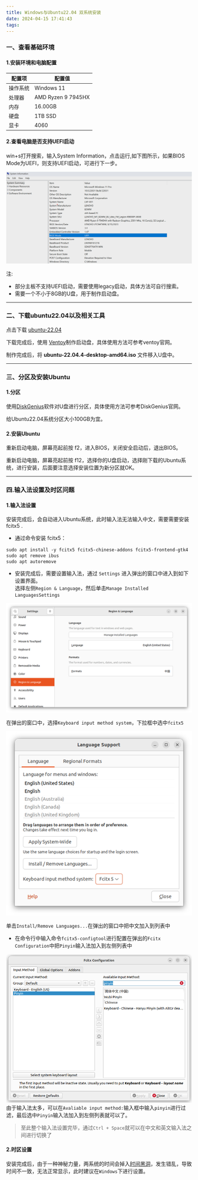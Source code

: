 ```yaml
---
title: Windows与Ubuntu22.04 双系统安装
date: 2024-04-15 17:41:43
tags:
---
```


### 一、查看基础环境

#### 1.安装环境和电脑配置

| 配置项 | 配置值 |
| -------- | -------- |
| 操作系统 | Windows 11 |
| 处理器 | AMD Ryzen 9 7945HX |
| 内存 | 16.00GB |
| 硬盘 | 1TB SSD |
| 显卡 |  4060 |

#### 2.查看电脑是否支持UEFI启动
win+s打开搜索，输入System Information，点击运行,如下图所示，如果BIOS Mode为UEFI，则支持UEFI启动，可进行下一步。

![image_01](./Windows与Ubuntu22-04-双系统安装/image_01.png)

注:
- 部分主板不支持UEFI启动，需要使用legacy启动，具体方法可自行搜索。
- 需要一个不小于8GB的U盘，用于制作启动盘。

---

### 二、下载ubuntu22.04以及相关工具

点击下载 [ubuntu-22.04](https://mirrors.bfsu.edu.cn/ubuntu-releases/jammy/ubuntu-22.04.4-desktop-amd64.iso)

下载完成后，使用 [Ventoy](https://www.ventoy.net/cn/index.html)制作启动盘，具体使用方法可参考ventoy官网。

制作完成后，将 **ubuntu-22.04.4-desktop-amd64.iso** 文件移入U盘中。

---

### 三、分区及安装Ubuntu

#### 1.分区

使用[DiskGenius](https://www.diskgenius.com/)软件对U盘进行分区，具体使用方法可参考DiskGenius官网。

给Ubuntu22.04系统分区大小100GB为宜。

#### 2.安装Ubuntu

重新启动电脑，屏幕亮起前按 f2，进入BIOS，关闭安全启动后，退出BIOS。

重新启动电脑，屏幕亮起前按 f12，选择你的U盘启动，选择刚下载的Ubuntu系统，进行安装，后面要注意选择安装位置为新分区就OK。

---

### 四.输入法设置及时区问题

#### 1.输入法设置

安装完成后，会自动进入Ubuntu系统，此时输入法无法输入中文，需要需要安装 fcitx5 .

* 通过命令安装 fcitx5：
```shell
sudo apt install -y fcitx5 fcitx5-chinese-addons fcitx5-frontend-gtk4
sudo apt remove ibus
sudo apt autoremove
```

* 安装完成后，需要设置输入法，通过 ```Settings``` 进入弹出的窗口中进入到如下设置界面。  
选择左侧```Region & Language```，然后单击```Manage Installed LanguagesSettings```

![image_02](./Windows与Ubuntu22-04-双系统安装/image_02.png)

在弹出的窗口中，选择```Keyboard input method system```，下拉框中选中```fcitx5```

![image_03](./Windows与Ubuntu22-04-双系统安装/image_03.png)

单击```Install/Remove Languages...```在弹出的窗口中把中文加入到列表中  

* 在命令行中输入命令```fcitx5-configtool```进行配置在弹出的```Fcitx Configuration```中把```Pinyin```输入法加入到左侧列表中

![image_04](./Windows与Ubuntu22-04-双系统安装/image_04.png)
由于输入法太多，可以在```Avaliable input method:```输入框中输入```pinyin```进行过滤，最后选中```Pinyin```输入法加入到左侧列表就可以了。

> 至此整个输入法设置完毕，通过```Ctrl + Space```就可以在中文和英文输入法之间进行切换了

#### 2.时区设置

安装完成后，由于一种神秘力量，两系统的时间会掉入[时间黑洞](../Linux-windows双系统时间不一致)，发生错乱，导致时间不一致，无法正常显示，此时建议在```Windows```下进行设置。

